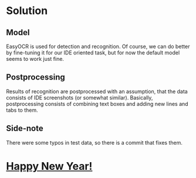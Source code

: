 # Solution
## Model
EasyOCR is used for detection and recognition. Of course, we can do better by fine-tuning it for our IDE oriented task, but for now the default model seems to work just fine.
## Postprocessing
Results of recognition are postprocessed with an assumption, that the data consists of IDE screenshots (or somewhat similar).
Basically, postprocessing consists of combining text boxes and adding new lines and tabs to them.
## Side-note
There were some typos in test data, so there is a commit that fixes them.
# [Happy New Year!](https://www.youtube.com/watch?v=hJresi7z_YM)
